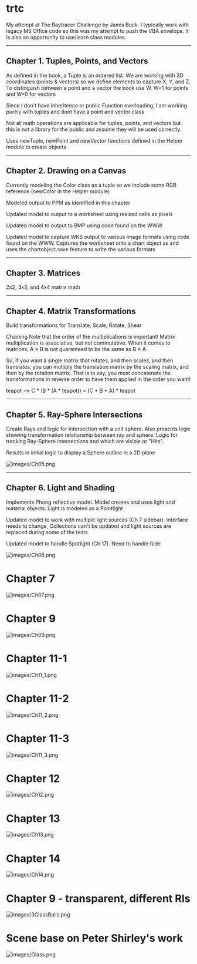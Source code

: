 # trtc
My attempt at The Raytracer Challenge by Jamis Buck. I typically work with legacy MS Office code so this was my attempt to push the VBA envelope. 
It is also an opportunity to use/learn class modules

-----------------------------------------------------------------------------
 Chapter 1. Tuples, Points, and Vectors
-----------------------------------------------------------------------------
 As defined in the book, a Tuple is an ordered list. We are working with 3D
 coordinates (points & vectors) so we define elements to capture X, Y, and Z.
 To distinguish between a point and a vector the book use W. W=1 for points and
 W=0 for vectors

 Since I don't have inheritence or public Function overloading, I am working
 purely with tuples and dont have a point and vector class

 Not all math operations are applicable for tuples, points, and vectors but
 this is not a library for the public and assume they will be used correctly.

 Uses newTuple, newPoint and newVector functions defined in the Helper
 module to create objects

-----------------------------------------------------------------------------
 Chapter 2. Drawing on a Canvas
-----------------------------------------------------------------------------
 Currently modeling the Color class as a tuple so we include some RGB
 reference (newColor in the Helper module)

 Modeled output to PPM as identified in this chapter

 Updated model to output to a worksheet using resized cells as pixels

 Updated model to output to BMP using code found on the WWW

 Updated model to capture WKS output to various image formats using code
 found on the WWW.  Captures the worksheet onto a chart object as and uses
 the chartobject.save feature to write the various formats

-----------------------------------------------------------------------------
 Chapter 3. Matrices
-----------------------------------------------------------------------------
 2x2, 3x3, and 4x4 matrix math

-----------------------------------------------------------------------------
 Chapter 4. Matrix Transformations
-----------------------------------------------------------------------------
 Build transformations for Translate, Scale, Rotate, Shear

 Chaining
 Note that the order of the multiplications is important! Matrix
 multiplication is associative, but not commutative. When it comes to
 matrices, A × B is not guaranteed to be the same as B × A.

 So, if you want a single matrix that rotates, and then scales, and then
 translates, you can multiply the translation matrix by the scaling matrix,
 and then by the rotation matrix. That is to say, you must concatenate the
 transformations in reverse order to have them applied in the order you want!

 teapot -->  C * (B * (A * teapot)) = (C * B * A) * teapot

-----------------------------------------------------------------------------
 Chapter 5. Ray-Sphere Intersections
-----------------------------------------------------------------------------
 Create Rays and logic for intersection with a unit sphere. Also presents
 logic showing transformation relationship between ray and sphere. Logic
 for tracking Ray-Sphere intersections and which are visible or "Hits".

 Results in initial logic to display a Sphere outline in a 2D plane

![images/Ch05.png](images/Ch05.png)


-----------------------------------------------------------------------------
 Chapter 6. Light and Shading
-----------------------------------------------------------------------------
 Implements Phong reflective model. Model creates and uses light and
 material objects. Light is modeled as a Pointlight

 Updated model to work with multiple light sources (Ch 7 sidebar). Interface
 needs to change, Collections can't be updated and light sources are replaced
 during some of the tests

 Updated model to handle Spotlight (Ch 17). Need to handle fade

![images/Ch06.png](images/Ch06.png)



# Chapter 7 
![images/Ch07.png](images/Ch07.png)

# Chapter 9 
![images/Ch09.png](images/Ch09.png)


# Chapter 11-1
![images/Ch11_1.png](images/Ch11_1.png)

# Chapter 11-2
![images/Ch11_2.png](images/Ch11_2.png)

# Chapter 11-3
![images/Ch11_3.png](images/Ch11_3.png)

# Chapter 12
![images/Ch12.png](images/Ch12.png)

# Chapter 13
![images/Ch13.png](images/Ch13.png)

# Chapter 14
![images/Ch14.png](images/Ch14.png)

# Chapter 9 - transparent, different RIs
![images/3GlassBalls.png](images/3GlassBalls.png)

# Scene base on Peter Shirley's work
![images/Glass.png](images/glass.png)
